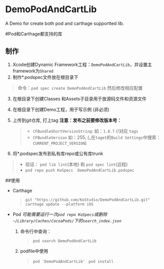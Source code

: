 # DemoPodAndCartLib
A Demo for create both pod and carthage supportted lib.

#Pod和Carthage都支持的库

## 制作
1. Xcode创建Dynamic Framework工程：`DemoPodAndCartLib`，并设置主framework为`Shared`
2. 制作*.podspec文件放在根目录下
  >命令：`pod spec create DemoPodAndCartLib`
  >然后修改相应配置
  
3. 在根目录下创建Classes 和Assets子目录用于放源码文件和资源文件

4.  在根目录下创建Demo工程，用于写示例 (非必须)

5. 上传到git仓库, 打上tag
    **注意：发布之前要修改版本号：** 
   > * `CFBundleShortVersionString`: 如：`1.8.7` //对应 `tags`
   > * `CFBundleVersion` 如：255, (_在`taget`的`Build Settings`中搜索：`CURRENT_PROJECT_VERSION`)

6. 将*.podspec发布到私有库repo或公有库trunk
  > + 验证： `pod lib lint`(本地) 和 `pod spec lint`(远程)
  > + `pod repo push KoSpecs  DemoPodAndCartLib.podspec`
  
  ##使用
  + Carthage
    > `git "https://github.com/KoStudio/DemoPodAndCartLib.git" `
    > `carthage update --platform iOS`
  
  + Pod
  _可能需要运行一次`pod repo KoSpecs`或删除`~/Library/Caches/CocoaPods/`下的`search_index.json`_
      
	1. 命令行中查询：
       > `pod search DemoPodAndCartLib`
          
	2. podfile中使用
	     >   `pod 'DemoPodAndCartLib' `
       > `pod install`
  
